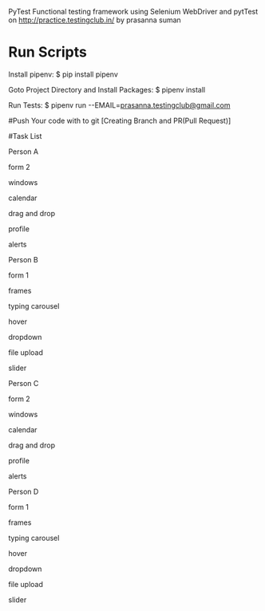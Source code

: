 PyTest Functional testing framework using Selenium WebDriver and pytTest on http://practice.testingclub.in/ by prasanna suman

# Run Scripts
 Install pipenv: 
    $ pip install pipenv
 
 Goto Project Directory and Install Packages:
    $ pipenv install

Run Tests:
    $ pipenv run --EMAIL=prasanna.testingclub@gmail.com




#Push Your code with to git [Creating Branch and PR(Pull Request)]


#Task List

Person A

form 2

windows

calendar

drag and drop

profile

alerts

Person B

form 1

frames

typing carousel

hover

dropdown

file upload

slider

Person C

form 2

windows

calendar

drag and drop

profile

alerts

Person D

form 1

frames

typing carousel

hover

dropdown

file upload

slider
